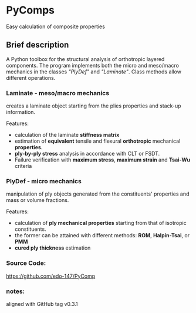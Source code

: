 # PyComps

Easy calculation of composite properties


## Brief description


A Python toolbox for the structural analysis of orthotropic layered components. 
The program implements both the micro and meso/macro mechanics in the classes *"PlyDef"* and *"Laminate"*.
Class methods allow different operations. 

### **Laminate** - meso/macro mechanics


creates a laminate object starting from the plies properties and stack-up information. 

Features:

- calculation of the laminate **stiffness matrix**
- estimation of **equivalent** tensile and flexural **orthotropic** mechanical **properties**. 
- **ply-by-ply stress** analysis in accordance with CLT or FSDT. 
- Failure verification with **maximum stress**, **maximum strain** and **Tsai-Wu** criteria

### **PlyDef** - micro mechanics

manipulation of ply objects generated from the constituents' properties and mass or volume fractions. 

Features:

- calculation of **ply mechanical properties** starting from that of isotropic constituents.
- the former can be attained with different methods: **ROM**, **Halpin-Tsai**, or **PMM**
- **cured ply thickness** estimation


### Source Code: 
https://github.com/edo-147/PyComp

### notes: 
aligned with GitHub tag v0.3.1